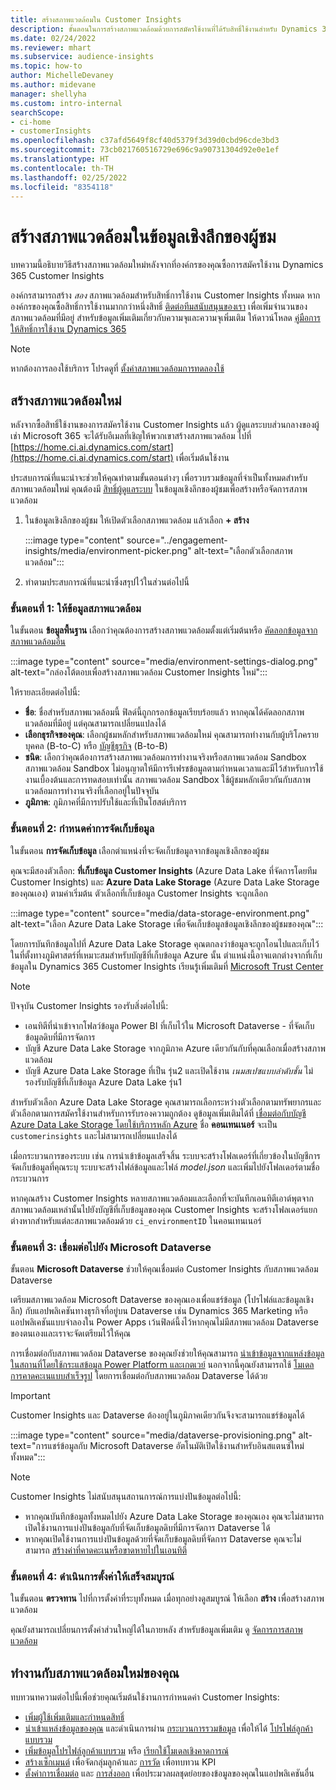 ```yaml
---
title: สร้างสภาพแวดล้อมใน Customer Insights
description: ขั้นตอนในการสร้างสภาพแวดล้อมด้วยการสมัครใช้งานที่ได้รับสิทธิ์ใช้งานสำหรับ Dynamics 365 Customer Insights
ms.date: 02/24/2022
ms.reviewer: mhart
ms.subservice: audience-insights
ms.topic: how-to
author: MichelleDevaney
ms.author: midevane
manager: shellyha
ms.custom: intro-internal
searchScope:
- ci-home
- customerInsights
ms.openlocfilehash: c37afd5649f8cf40d5379f3d39d0cbd96cde3bd3
ms.sourcegitcommit: 73cb021760516729e696c9a90731304d92e0e1ef
ms.translationtype: HT
ms.contentlocale: th-TH
ms.lasthandoff: 02/25/2022
ms.locfileid: "8354118"
---
```

# <a name="create-an-environment-in-audience-insights"></a>สร้างสภาพแวดล้อมในข้อมูลเชิงลึกของผู้ชม

บทความนี้อธิบายวิธีสร้างสภาพแวดล้อมใหม่หลังจากที่องค์กรของคุณซื้อการสมัครใช้งาน Dynamics 365 Customer Insights 

องค์กรสามารถสร้าง *สอง* สภาพแวดล้อมสำหรับสิทธิ์การใช้งาน Customer Insights ทั้งหมด หากองค์กรของคุณซื้อสิทธิ์การใช้งานมากกว่าหนึ่งสิทธิ์ [ติดต่อทีมสนับสนุนของเรา](https://go.microsoft.com/fwlink/?linkid=2079641) เพื่อเพิ่มจำนวนของสภาพแวดล้อมที่มีอยู่ สำหรับข้อมูลเพิ่มเติมเกี่ยวกับความจุและความจุเพิ่มเติม ให้ดาวน์โหลด [คู่มือการให้สิทธิ์การใช้งาน Dynamics 365](https://go.microsoft.com/fwlink/?LinkId=866544)

> [!NOTE]
> หากต้องการลองใช้บริการ โปรดดูที่ [ตั้งค่าสภาพแวดล้อมการทดลองใช้](../trial-signup.md)

## <a name="create-a-new-environment"></a>สร้างสภาพแวดล้อมใหม่

หลังจากซื้อสิทธิ์ใช้งานของการสมัครใช้งาน Customer Insights แล้ว ผู้ดูแลระบบส่วนกลางของผู้เช่า Microsoft 365 จะได้รับอีเมลที่เชิญให้พวกเขาสร้างสภาพแวดล้อม ไปที่ [https://home.ci.ai.dynamics.com/start](https://home.ci.ai.dynamics.com/start) เพื่อเริ่มต้นใช้งาน 

ประสบการณ์ที่แนะนำจะช่วยให้คุณทำตามขั้นตอนต่างๆ เพื่อรวบรวมข้อมูลที่จำเป็นทั้งหมดสำหรับสภาพแวดล้อมใหม่ คุณต้องมี [สิทธิ์ผู้ดูแลระบบ](permissions.md) ในข้อมูลเชิงลึกของผู้ชมเพื่อสร้างหรือจัดการสภาพแวดล้อม

1. ในข้อมูลเชิงลึกของผู้ชม ให้เปิดตัวเลือกสภาพแวดล้อม แล้วเลือก **+ สร้าง**
  
   :::image type="content" source="../engagement-insights/media/environment-picker.png" alt-text="เลือกตัวเลือกสภาพแวดล้อม":::

1. ทำตามประสบการณ์ที่แนะนำซึ่งสรุปไว้ในส่วนต่อไปนี้

### <a name="step-1-provide-environment-information"></a>ขั้นตอนที่ 1: ให้ข้อมูลสภาพแวดล้อม

ในขั้นตอน **ข้อมูลพื้นฐาน** เลือกว่าคุณต้องการสร้างสภาพแวดล้อมตั้งแต่เริ่มต้นหรือ [คัดลอกข้อมูลจากสภาพแวดล้อมอื่น](manage-environments.md#copy-the-environment-configuration)

   :::image type="content" source="media/environment-settings-dialog.png" alt-text="กล่องโต้ตอบเพื่อสร้างสภาพแวดล้อม Customer Insights ใหม่":::

ให้รายละเอียดต่อไปนี้:
   - **ชื่อ**: ชื่อสำหรับสภาพแวดล้อมนี้ ฟิลด์นี้ถูกกรอกข้อมูลเรียบร้อยแล้ว หากคุณได้คัดลอกสภาพแวดล้อมที่มีอยู่ แต่คุณสามารถเปลี่ยนแปลงได้
   - **เลือกธุรกิจของคุณ**: เลือกผู้ชมหลักสำหรับสภาพแวดล้อมใหม่ คุณสามารถทำงานกับผู้บริโภครายบุคคล (B-to-C) หรือ [บัญชีธุรกิจ](work-with-business-accounts.md) (B-to-B)
   - **ชนิด**: เลือกว่าคุณต้องการสร้างสภาพแวดล้อมการทำงานจริงหรือสภาพแวดล้อม Sandbox สภาพแวดล้อม Sandbox ไม่อนุญาตให้มีการรีเฟรชข้อมูลตามกำหนดเวลาและมีไว้สำหรับการใช้งานเบื้องต้นและการทดสอบเท่านั้น สภาพแวดล้อม Sandbox ใช้ผู้ชมหลักเดียวกันกับสภาพแวดล้อมการทำงานจริงที่เลือกอยู่ในปัจจุบัน
   - **ภูมิภาค**: ภูมิภาคที่มีการปรับใช้และที่เป็นโฮสต์บริการ

### <a name="step-2-configure-data-storage"></a>ขั้นตอนที่ 2: กำหนดค่าการจัดเก็บข้อมูล

ในขั้นตอน **การจัดเก็บข้อมูล** เลือกตำแหน่งที่จะจัดเก็บข้อมูลจากข้อมูลเชิงลึกของผู้ชม

คุณจะมีสองตัวเลือก: **ที่เก็บข้อมูล Customer Insights** (Azure Data Lake ที่จัดการโดยทีม Customer Insights) และ **Azure Data Lake Storage** (Azure Data Lake Storage ของคุณเอง) ตามค่าเริ่มต้น ตัวเลือกที่เก็บข้อมูล Customer Insights จะถูกเลือก

:::image type="content" source="media/data-storage-environment.png" alt-text="เลือก Azure Data Lake Storage เพื่อจัดเก็บข้อมูลข้อมูลเชิงลึกของผู้ชมของคุณ":::

โดยการบันทึกข้อมูลไปที่ Azure Data Lake Storage คุณตกลงว่าข้อมูลจะถูกโอนไปและเก็บไว้ในที่ตั้งทางภูมิศาสตร์ที่เหมาะสมสำหรับบัญชีที่เก็บข้อมูล Azure นั้น ตำแหน่งนี้อาจแตกต่างจากที่เก็บข้อมูลใน Dynamics 365 Customer Insights เรียนรู้เพิ่มเติมที่ [Microsoft Trust Center](https://www.microsoft.com/trust-center)

> [!NOTE]
> ปัจจุบัน Customer Insights รองรับสิ่งต่อไปนี้:
> - เอนทิตีที่นำเข้าจากโฟลว์ข้อมูล Power BI ที่เก็บไว้ใน Microsoft Dataverse - ที่จัดเก็บข้อมูลดิบที่มีการจัดการ  
> - บัญชี Azure Data Lake Storage จากภูมิภาค Azure เดียวกันกับที่คุณเลือกเมื่อสร้างสภาพแวดล้อม
> - บัญชี Azure Data Lake Storage ที่เป็น รุ่น2 และเปิดใช้งาน *เนมสเปซแบบลำดับชั้น* ไม่รองรับบัญชีที่เก็บข้อมูล Azure Data Lake รุ่น1

สำหรับตัวเลือก Azure Data Lake Storage คุณสามารถเลือกระหว่างตัวเลือกตามทรัพยากรและตัวเลือกตามการสมัครใช้งานสำหรับการรับรองความถูกต้อง ดูข้อมูลเพิ่มเติมได้ที่ [เชื่อมต่อกับบัญชี Azure Data Lake Storage โดยใช้บริการหลัก Azure](connect-service-principal.md) ชื่อ **คอนเทนเนอร์** จะเป็น `customerinsights` และไม่สามารถเปลี่ยนแปลงได้

เมื่อกระบวนการของระบบ เช่น การนำเข้าข้อมูลเสร็จสิ้น ระบบจะสร้างโฟลเดอร์ที่เกี่ยวข้องในบัญชีการจัดเก็บข้อมูลที่คุณระบุ ระบบจะสร้างไฟล์ข้อมูลและไฟล์ *model.json* และเพิ่มไปยังโฟลเดอร์ตามชื่อกระบวนการ

หากคุณสร้าง Customer Insights หลายสภาพแวดล้อมและเลือกที่จะบันทึกเอนทิตีเอาต์พุตจากสภาพแวดล้อมเหล่านั้นไปยังบัญชีที่เก็บข้อมูลของคุณ Customer Insights จะสร้างโฟลเดอร์แยกต่างหากสำหรับแต่ละสภาพแวดล้อมด้วย `ci_environmentID` ในคอนเทนเนอร์

### <a name="step-3-connect-to-microsoft-dataverse"></a>ขั้นตอนที่ 3: เชื่อมต่อไปยัง Microsoft Dataverse
   
ขั้นตอน **Microsoft Dataverse** ช่วยให้คุณเชื่อมต่อ Customer Insights กับสภาพแวดล้อม Dataverse

เตรียมสภาพแวดล้อม Microsoft Dataverse ของคุณเองเพื่อแชร์ข้อมูล (โปรไฟล์และข้อมูลเชิงลึก) กับแอปพลิเคชันทางธุรกิจที่อยู่บน Dataverse เช่น Dynamics 365 Marketing หรือแอปพลิเคชันแบบจำลองใน Power Apps เว้นฟิลด์นี้งไว้หากคุณไม่มีสภาพแวดล้อม Dataverse ของตนเองและเราจะจัดเตรียมไว้ให้คุณ

การเชื่อมต่อกับสภาพแวดล้อม Dataverse ของคุณยังช่วยให้คุณสามารถ [นำเข้าข้อมูลจากแหล่งข้อมูลในสถานที่โดยใช้กระแสข้อมูล Power Platform และเกตเวย์](data-sources.md#add-data-from-on-premises-data-sources) นอกจากนี้คุณยังสามารถใช้ [โมเดลการคาดคะเนแบบสำเร็จรูป](predictions-overview.md?tabs=b2c#out-of-box-models) โดยการเชื่อมต่อกับสภาพแวดล้อม Dataverse ได้ด้วย

> [!IMPORTANT]
> Customer Insights และ Dataverse ต้องอยู่ในภูมิภาคเดียวกันจึงจะสามารถแชร์ข้อมูลได้

:::image type="content" source="media/dataverse-provisioning.png" alt-text="การแชร์ข้อมูลกับ Microsoft Dataverse อัตโนมัติเปิดใช้งานสำหรับอินสแตนซ์ใหม่ทั้งหมด":::

> [!NOTE]
> Customer Insights ไม่สนับสนุนสถานการณ์การแบ่งปันข้อมูลต่อไปนี้:
> - หากคุณบันทึกข้อมูลทั้งหมดไปยัง Azure Data Lake Storage ของคุณเอง คุณจะไม่สามารถเปิดใช้งานการแบ่งปันข้อมูลกับที่จัดเก็บข้อมูลดิบที่มีการจัดการ Dataverse ได้
> - หากคุณเปิดใช้งานการแบ่งปันข้อมูลด้วยที่จัดเก็บข้อมูลดิบที่จัดการ Dataverse คุณจะไม่สามารถ [สร้างค่าที่คาดคะเนหรือขาดหายไปในเอนทิตี](predictions.md)

### <a name="step-4-finalize-the-settings"></a>ขั้นตอนที่ 4: ดำเนินการตั้งค่าให้เสร็จสมบูรณ์

ในขั้นตอน **ตรวจทาน** ไปที่การตั้งค่าที่ระบุทั้งหมด เมื่อทุกอย่างดูสมบูรณ์ ให้เลือก **สร้าง** เพื่อสร้างสภาพแวดล้อม 

คุณยังสามารถเปลี่ยนการตั้งค่าส่วนใหญ่ได้ในภายหลัง สำหรับข้อมูลเพิ่มเติม ดู [จัดการการสภาพแวดล้อม](manage-environments.md)

## <a name="work-with-your-new-environment"></a>ทำงานกับสภาพแวดล้อมใหม่ของคุณ

ทบทวนทความต่อไปนี้เพื่อช่วยคุณเริ่มต้นใช้งานการกำหนดค่า Customer Insights: 

- [เพิ่มผู้ใช้เพิ่มเติมและกำหนดสิทธิ์](permissions.md)
- [นำเข้าแหล่งข้อมูลของคุณ](data-sources.md) และดำเนินการผ่าน [กระบวนการรวมข้อมูล](data-unification.md) เพื่อให้ได้ [โปรไฟล์ลูกค้าแบบรวม](customer-profiles.md)
- [เพิ่มข้อมูลโปรไฟล์ลูกค้าแบบรวม](enrichment-hub.md) หรือ [เรียกใช้โมเดลเชิงคาดการณ์](predictions-overview.md)
- [สร้างเซ็กเมนต์](segments.md) เพื่อจัดกลุ่มลูกค้าและ [การวัด](measures.md) เพื่อทบทวน KPI
- [ตั้งค่าการเชื่อมต่อ](connections.md) และ [การส่งออก](export-destinations.md) เพื่อประมวลผลชุดย่อยของข้อมูลของคุณในแอปพลิเคชันอื่น

